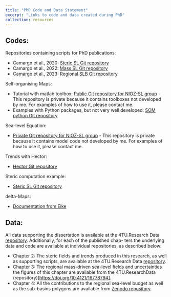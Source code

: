 ```yaml
---
title: "PhD Code and Data Statement"
excerpt: "Links to code and data created during PhD"
collection: resources
---
```


##  Codes:
Repositories containing scripts for PhD publications:
* Camargo et al., 2020: [Steric SL Git repository](https://github.com/carocamargo/stericSL)
* Camargo et al., 2022: [Mass SL Git repository](https://github.com/carocamargo/barystaticSLC)
* Camargo et al., 2023: [Regional SLB Git repository](https://github.com/carocamargo/regionalSLB)

Self-organising Maps: 
* Tutorial with matlab toolbox: [Public Git repository for NIOZ-SL group](https://github.com/NIOZ-SL/SOM_example) - This repository is private because it contains toolboxes not developed by me. For examples of how to use it, please contact me. 
* Examples with Python packages, but not very well developed: [SOM python Git repository](https://github.com/carocamargo/Python-Packages-Tutorials/tree/main/SOM) 

Sea-level Equation:
* [Private Git repository for NIOZ-SL group](https://github.com/NIOZ-SL/SL_Equation/tree/main) - This repository is private because it contains model code not developed by me.  For examples of how to use it, please contact me. 

Trends with Hector:
* [Hector Git repository](https://github.com/NIOZ-SL/python_for_SL/tree/main/examples/hector/)

Steric computation example:
* [Steric SL Git repository](https://github.com/carocamargo/Python-Packages-Tutorials/tree/main/gsw)

delta-Maps:
* [Documentation from Eike](https://github.com/eikeschuett/dMaps_SLV)

## Data:
All data supporting the dissertation is available at the 4TU.Research Data [repository](https://doi.org/10.4121/22117046). Additionally, for each of the published chap-
ters the underlying data and code are available at individual repositories, as described
below:
* Chapter 2: The steric fields and trends produced in this research, as well as supporting scripts, are
available at the 4TU.Research Data [repository](https://doi.org/10.4121/12764933).
* Chapter 3: The regional mass-driven sea-level fields and uncertainties the figures of this chapter
are available from the 4TU.ResearchData (repository)[https://doi.org/10.4121/16778794].
* Chapter 4: All the contributions to the regional sea-level budget as well as the sub-basins polygons are available from [Zenodo repository](http://dx.doi.org/10.5281/zenodo.7007330).


